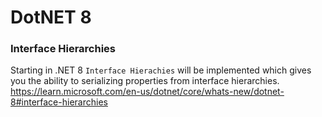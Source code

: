 # DotNET 8

### Interface Hierarchies
Starting in .NET 8 `Interface Hierachies` will be implemented which gives you the ability to serializing properties from interface hierarchies.
https://learn.microsoft.com/en-us/dotnet/core/whats-new/dotnet-8#interface-hierarchies

